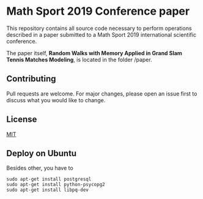 # Math Sport 2019 Conference paper

This repository contains all source code necessary to perform operations described in a paper submitted to a Math Sport 2019 international scientific conference.

The paper itself, **Random Walks with Memory Applied in Grand Slam Tennis Matches Modeling**, is located in the folder /paper.

## Contributing
Pull requests are welcome. For major changes, please open an issue first to discuss what you would like to change.

## License
[MIT](https://choosealicense.com/licenses/mit/)

## Deploy on Ubuntu
Besides other, you have to
    
    sudo apt-get install postgresql
    sudo apt-get install python-psycopg2
    sudo apt-get install libpq-dev